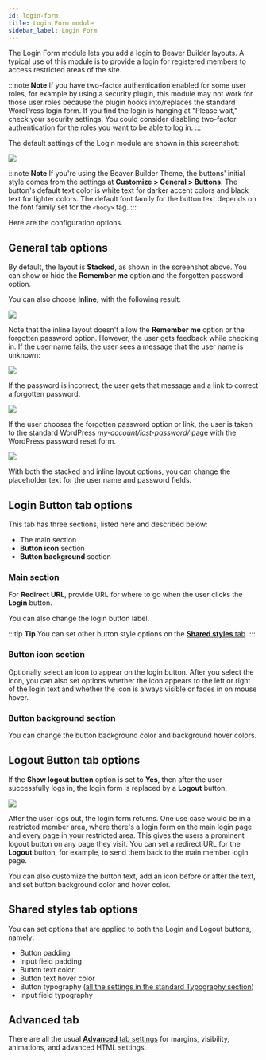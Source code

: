 ```yaml
---
id: login-form
title: Login Form module
sidebar_label: Login Form
---
```


The Login Form module lets you add a login to Beaver Builder layouts. A typical use of this module is to provide a login for registered members to access restricted areas of the site.

:::note **Note**
If you have two-factor authentication enabled for some user roles, for example by using a security plugin, this module may not work for those user roles because the plugin hooks into/replaces the standard WordPress login form. If you find the login is hanging at "Please wait," check your security settings. You could consider disabling two-factor authentication for the roles you want to be able to log in.
:::

The default settings of the Login module are shown in this screenshot:

![](/img/button-group-fef47f3d.png)

:::note **Note**
If you're using the Beaver Builder Theme, the buttons' initial style comes from the settings at **Customize > General > Buttons**. The button's default text color
is white text for darker accent colors and black text for lighter colors. The
default font family for the button text depends on the font family set for the
`<body>` tag.
:::

Here are the configuration options.

## General tab options

By default, the layout is **Stacked**, as shown in the screenshot above. You can show or hide the **Remember me** option and the forgotten password option.

You can also choose **Inline**, with the following result:

![](/img/login-form-3783f52d.png)

Note that the inline layout doesn't allow the **Remember me** option or the forgotten password option. However, the user gets feedback while checking in. If the user name fails, the user sees a message that the user name is unknown:

![](/img/login-form-6e63cdc6.png)

If the password is incorrect, the user gets that message and a link to correct a forgotten password.

![](/img/login-form-a3c87642.png)

If the user chooses the forgotten password option or link, the user is taken to the standard WordPress _my-account/lost-password/_ page with the WordPress password reset form.

![](/img/login-form-6b2eb675.png)

With both the stacked and inline layout options, you can change the placeholder text for the user name and password fields.

## Login Button tab options

This tab has three sections, listed here and described below:
* The main section
* **Button icon** section
* **Button background** section

### Main section
For **Redirect URL**, provide URL for where to go when the user clicks the **Login** button. 

You can also change the login button label.

:::tip **Tip**
You can set other button style options on the [**Shared styles** tab](#shared-styles-tab-options).
:::

### Button icon section

Optionally select an icon to appear on the login button. After you select the icon, you can also set options whether the icon appears to the left or right of the login text and whether the icon is always visible or fades in on mouse hover.

### Button background section

You can change the button background color and background hover colors.

## Logout Button tab options

If the **Show logout button** option is set to **Yes**, then after the user successfully logs in, the login form is replaced by a **Logout** button. 

![](/img/login-form-85a02c2a.png)

After the user logs out, the login form returns. One use case would be in a restricted member area, where there's a login form on the main login page and every page in your restricted area. This gives the users a prominent logout button on any page they visit. You can set a redirect URL for the **Logout** button, for example, to send them back to the main member login page.

You can also customize the button text, add an icon before or after the text, and set button background color and hover color.

## Shared styles tab options

You can set options that are applied to both the Login and Logout buttons, namely:

* Button padding
* Input field padding
* Button text color
* Button text hover color
* Button typography ([all the settings in the standard Typography section](/beaver-builder/styles/typography/typography.md))
* Input field typography

## Advanced tab

There are all the usual [**Advanced** tab settings](/beaver-builder/layouts/advanced-tab-rows-columns-modules.md) for margins, visibility, animations, and advanced HTML settings.
